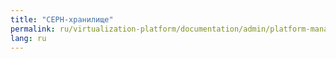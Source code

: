 ```yaml
---
title: "CEPH-хранилище"
permalink: ru/virtualization-platform/documentation/admin/platform-management/storage/sds/ceph.html
lang: ru
---
```

